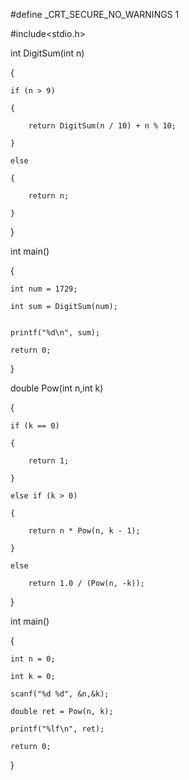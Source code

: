 #define _CRT_SECURE_NO_WARNINGS 1

#include<stdio.h>


int DigitSum(int n)

{

	if (n > 9)
  
	{
  
		return DigitSum(n / 10) + n % 10;
    
	}
  
	else
  
	{
  
		return n;
    
	}
  
}


int main()

{

	int num = 1729;
  
	int sum = DigitSum(num);
  

	printf("%d\n", sum);
  
	return 0;
  
}


double Pow(int n,int k)

{

	if (k == 0)
  
	{
  
		return 1;
    
	}
  
	else if (k > 0)
  
	{
  
		return n * Pow(n, k - 1);
    
	}
  
	else
  
		return 1.0 / (Pow(n, -k));
    
}

int main()

{

	int n = 0;
  
	int k = 0;
  
	scanf("%d %d", &n,&k);
  
	double ret = Pow(n, k);
  
	printf("%lf\n", ret);
  
	return 0;
  
  
}

